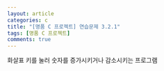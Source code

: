 ```yaml
---
layout: article
categories: c
title: "[명품 C 프로젝트] 연습문제 3.2.1"
tags: [명품 C 프로젝트]
comments: true
---
```


화살표 키를 눌러 숫자를 증가시키거나 감소시키는 프로그램

<script src="https://gist.github.com/junbly/9af432ce4434fde87cb2c181517a05b6.js"></script>
